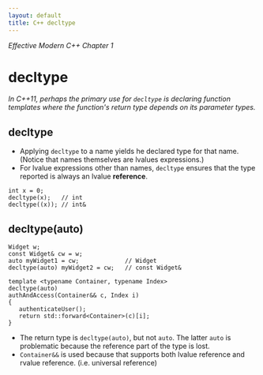 ```yaml
---
layout: default
title: C++ decltype
---
```


*Effective Modern C++ Chapter 1*
# decltype

*In C++11, perhaps the primary use for `decltype` is declaring function templates where the function's return type depends on its parameter types.*

## decltype

* Applying `decltype` to a name yields he declared type for that name. (Notice that names themselves are lvalues expressions.)
* For lvalue expressions other than names, `decltype` ensures that the type reported is always an lvalue **reference**.

```
int x = 0;
decltype(x);   // int
decltype((x)); // int&
```

## decltype(auto)

```
Widget w;
const Widget& cw = w;
auto myWidget1 = cw;             // Widget
decltype(auto) myWidget2 = cw;   // const Widget&
```

```
template <typename Container, typename Index>
decltype(auto)
authAndAccess(Container&& c, Index i)
{
   authenticateUser();
   return std::forward<Container>(c)[i];
}
```
* The return type is `decltype(auto)`, but not `auto`. The latter `auto` is problematic because the reference part of the type is lost.
* `Container&&` is used because that supports both lvalue reference and rvalue reference. (i.e. universal reference)
